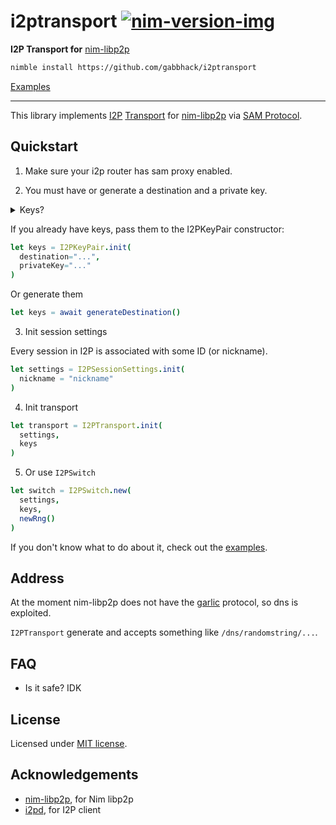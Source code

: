 # i2ptransport [![nim-version-img]][nim-version]

[nim-version]: https://nim-lang.org/blog/2020/04/03/version-120-released.html
[nim-version-img]: https://img.shields.io/badge/Nim_-v1.2.0%2B-blue

**I2P Transport for** [nim-libp2p](https://github.com/status-im/nim-libp2p)

```bash
nimble install https://github.com/gabbhack/i2ptransport
```

[Examples](https://github.com/gabbhack/i2ptransport/tree/master/examples)

---
This library implements [I2P](https://geti2p.net/) [Transport](https://docs.libp2p.io/concepts/transports/overview/) for [nim-libp2p](https://github.com/status-im/nim-libp2p) via [SAM Protocol](https://geti2p.net/en/docs/api/samv3).

## Quickstart
1. Make sure your i2p router has sam proxy enabled.

2. You must have or generate a destination and a private key.

<details> 
<summary>Keys?</summary>

Check documentation for `DEST GENERATE` command in [SAMv3 spec](https://geti2p.net/en/docs/api/samv3).

</details>

If you already have keys, pass them to the I2PKeyPair constructor:
```nim
let keys = I2PKeyPair.init(
  destination="...",
  privateKey="..."
)
```

Or generate them
```nim
let keys = await generateDestination()
```

3. Init session settings

Every session in I2P is associated with some ID (or nickname).
```nim
let settings = I2PSessionSettings.init(
  nickname = "nickname"
)
```

4. Init transport

```nim
let transport = I2PTransport.init(
  settings,
  keys
)
```

5. Or use `I2PSwitch`

```nim
let switch = I2PSwitch.new(
  settings,
  keys,
  newRng()
)
```

If you don't know what to do about it, check out the [examples](https://github.com/gabbhack/i2ptransport/tree/master/examples).

## Address
At the moment nim-libp2p does not have the [garlic](https://github.com/multiformats/multicodec/blob/master/table.csv#L120) protocol, so dns is exploited.

`I2PTransport` generate and accepts something like `/dns/randomstring/...`.

## FAQ
- Is it safe? IDK

## License
Licensed under <a href="LICENSE">MIT license</a>.

## Acknowledgements
- [nim-libp2p](https://github.com/status-im/nim-libp2p), for Nim libp2p
- [i2pd](https://github.com/PurpleI2P/i2pd), for I2P client